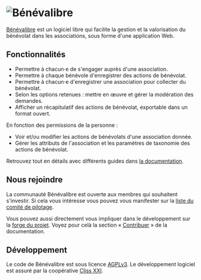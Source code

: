 # ![Bénévalibre](https://forge.cliss21.org/cliss21/benevalibre/media/branch/develop/artwork/benevalibre.png)

[Bénévalibre](http://benevalibre.org) est un logiciel libre qui facilite la gestion et la valorisation du bénévolat dans les associations, sous forme d'une application Web.

## Fonctionnalités

- Permettre à chacun⋅e de s'engager auprès d'une association.
- Permettre à chaque bénévole d'enregistrer des actions de bénévolat.
- Permettre à chacun⋅e d'enregistrer une association pour collecter du bénévolat.
- Selon les options retenues : mettre en œuvre et gérer la modération des demandes.
- Afficher un récapitulatif des actions de bénévolat, exportable dans un format ouvert.

En fonction des permissions de la personne :

- Voir et/ou modifier les actions de bénévolats d'une association donnée.
- Gérer les attributs de l'association et les paramètres de taxonomie des actions de bénévolat.

Retrouvez tout en détails avec différents guides dans [la documentation](https://docs.benevalibre.org).

## Nous rejoindre

La communauté Bénévalibre est ouverte aux membres qui souhaitent s'investir.
Si cela vous intéresse vous pouvez vous manifester sur la [liste du comité de pilotage](mailto:copil-benevalibre__CHEZ__bourgogne-franche-comte.crajep.org).

Vous pouvez aussi directement vous impliquer dans le développement sur la [forge du projet](https://forge.cliss21.org/cliss21/benevalibre).
Voyez pour celà la section « [Contribuer](https://docs.benevalibre.org/contribuer/) » de la documentation.

## Développement

Le code de Bénévalibre est sous licence [AGPLv3](https://forge.cliss21.org/cliss21/benevalibre/raw/branch/main/LICENSE).
Le développement logiciel est assuré par la coopérative [Cliss XXI](https://cliss21.com).
